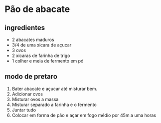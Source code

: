 # Pão de abacate

## ingredientes

- 2 abacates maduros
- 3/4 de uma xicara de açucar
- 3 ovos
- 2 xicaras de farinha de trigo
- 1 colher e meia de fermento em pó

## modo de pretaro

1. Bater abacate e açucar até misturar bem.
2. Adicionar ovos
3. Misturar ovos a massa
4. Misturar separado a farinha e o fermento
5. Juntar tudo
6. Colocar em forma de pão e açar em fogo médio por 45m a uma horas